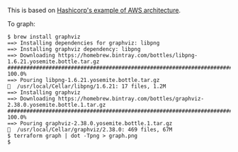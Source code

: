 This is based on [Hashicorp's example of AWS architecture](https://github.com/hashicorp/terraform/tree/master/examples/aws-two-tier).

To graph:

```
$ brew install graphviz
==> Installing dependencies for graphviz: libpng
==> Installing graphviz dependency: libpng
==> Downloading https://homebrew.bintray.com/bottles/libpng-1.6.21.yosemite.bottle.tar.gz
######################################################################## 100.0%
==> Pouring libpng-1.6.21.yosemite.bottle.tar.gz
🍺  /usr/local/Cellar/libpng/1.6.21: 17 files, 1.2M
==> Installing graphviz
==> Downloading https://homebrew.bintray.com/bottles/graphviz-2.38.0.yosemite.bottle.1.tar.gz
######################################################################## 100.0%
==> Pouring graphviz-2.38.0.yosemite.bottle.1.tar.gz
🍺  /usr/local/Cellar/graphviz/2.38.0: 469 files, 67M
$ terraform graph | dot -Tpng > graph.png
$
```
